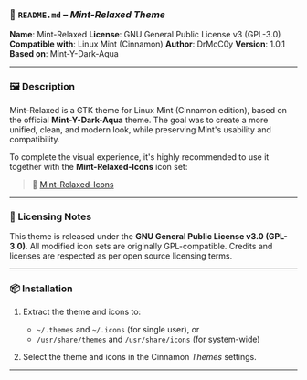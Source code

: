 ### 📄 `README.md` – *Mint-Relaxed Theme*

**Name**: Mint-Relaxed
**License**: GNU General Public License v3 (GPL-3.0)
**Compatible with**: Linux Mint (Cinnamon)
**Author**: DrMcC0y
**Version**: 1.0.1
**Based on**: Mint-Y-Dark-Aqua

---

### 🖼 Description

Mint-Relaxed is a GTK theme for Linux Mint (Cinnamon edition), based on the official **Mint-Y-Dark-Aqua** theme. The goal was to create a more unified, clean, and modern look, while preserving Mint's usability and compatibility.

To complete the visual experience, it's highly recommended to use it together with the **Mint-Relaxed-Icons** icon set:

> 🔗 [Mint-Relaxed-Icons](https://www.pling.com/p/2302176/)

---

### 🧾 Licensing Notes

This theme is released under the **GNU General Public License v3.0 (GPL-3.0)**.
All modified icon sets are originally GPL-compatible.
Credits and licenses are respected as per open source licensing terms.

---

### 📦 Installation

1. Extract the theme and icons to:

   * `~/.themes` and `~/.icons` (for single user), or
   * `/usr/share/themes` and `/usr/share/icons` (for system-wide)
2. Select the theme and icons in the Cinnamon *Themes* settings.

---
